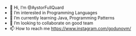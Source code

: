 - 👋 Hi, I’m @AystorFullQuard
- 👀 I’m interested in Programming Languages
- 🌱 I’m currently learning Java, Programming Patterns
- 💞️ I’m looking to collaborate on good team
- 📫 How to reach me https://www.instagram.com/godunovm/

<!---
AystorFullQuard/AystorFullQuard is a ✨ special ✨ repository because its `README.md` (this file) appears on your GitHub profile.
You can click the Preview link to take a look at your changes.
--->
